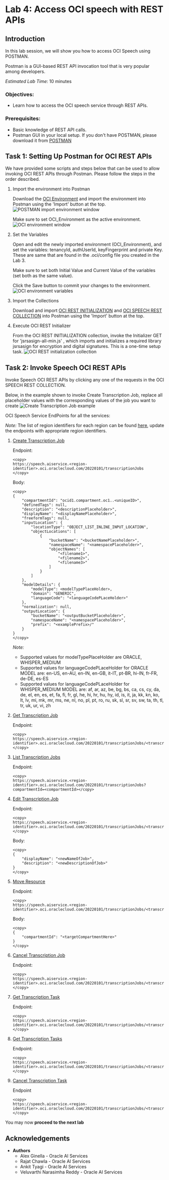 # Lab 4: Access OCI speech with REST APIs

## Introduction


In this lab session, we will show you how to access OCI Speech using POSTMAN.

Postman is a GUI-based REST API invocation tool that is very popular among developers.

*Estimated Lab Time*: 10 minutes

### Objectives:
* Learn how to access the OCI speech service through REST APIs.

### Prerequisites:
* Basic knowledge of REST API calls.
* Postman GUI in your local setup. If you don't have POSTMAN, please download it from [POSTMAN](https://www.postman.com/downloads/)

## Task 1: Setting Up Postman for OCI REST APIs
We have provided some scripts and steps below that can be used to allow invoking OCI REST APIs through Postman. Please follow the steps in the order described.

1. Import the environment into Postman

    Download the [OCI Environment](./files/OCI_Environment.postman_environment.json) and import the environment into Postman using the 'Import' button at the top.
        ![POSTMAN import environment window](./images/import-env.png " ")

    Make sure to set OCI_Environment as the active environment.
        ![OCI environment window](./images/set-active.png " ")

2. Set the Variables

    Open and edit the newly imported environment (OCI_Environment), and set the variables: tenancyId, authUserId, keyFingerprint and private Key. These are same that are found in the .oci/config file you created in the Lab 3.

    Make sure to set both Initial Value and Current Value of the variables (set both as the same value).

    Click the Save button to commit your changes to the environment.
        ![OCI environment variables](./images/set-var.png " ")

3. Import the Collections

    Download and import [OCI REST INITIALIZATION](./files/OCI_REST_INITIALIZATION.postman_collection.json) and [OCI SPEECH REST COLLECTION](./files/OCI_SPEECH_REST_COLLECTION.postman_collection.json) into Postman using the 'Import' button at the top.

4. Execute OCI REST Initializer

    From the OCI REST INITIALIZATION collection, invoke the Initializer GET for 'jsrsasign-all-min.js' , which imports and initializes a required library jsrsasign for encryption and digital signatures. This is a one-time setup task. 
        ![OCI REST initialization collection](./images/initialize-rest.png " ")

<!-- ### 5. Add Request in OCI REST COLLECTION

Add Request in the OCI REST COLLECTION Folder
![](./images/4.png " ")

Enter Name and click 'Save to OCI REST COLLECTION'
![](./images/5.png " ")

Just make sure that the OCI REST calls are executed as part of the OCI REST COLLECTION, as that collection contains the necessary javascript code to generate OCI's authentication header -->

## Task 2: Invoke Speech OCI REST APIs

Invoke Speech OCI REST APIs by clicking any one of the requests in the OCI SPEECH REST COLLECTION.
    
Below, in the example shown to invoke Create Transcription Job, replace all placeholder values with the corresponding values of the job you want to create
    ![Create Transcription Job example](./images/postman-screenshot.png " ")

OCI Speech Service EndPoints for all the services:

*Note:* The list of region identifiers for each region can be found [here](https://docs.oracle.com/en-us/iaas/Content/General/Concepts/regions.htm), update the endpoints with appropriate region identifiers.


1. <u>Create Transcription Job</u>

    Endpoint:
    ```
    <copy>
    https://speech.aiservice.<region-identifier>.oci.oraclecloud.com/20220101/transcriptionJobs
    </copy>
    ```
    Body:
    ```
    <copy>
    {
        "compartmentId": "ocid1.compartment.oc1..<uniqueID>",
        "definedTags": null,
        "description": "<descriptionPlaceholder>",
        "displayName": "<displayNamePlaceholder>",
        "freeformTags": null,
        "inputLocation": {
            "locationType": "OBJECT_LIST_INLINE_INPUT_LOCATION",
            "objectLocations": [
                {
                    "bucketName": "<bucketNamePlaceholder>",
                    "namespaceName": "<namespacePlaceholder>",
                    "objectNames": [
                        "<filename1>",
                        "<filename2>",
                        "<filename3>"
                    ]
                }
            ]
        },
        "modelDetails": {
            "modelType": <modelTypePlaceHolder>,
            "domain": "GENERIC",
            "languageCode": "<languageCodePLaceHolder>"
        },
        "normalization": null,
        "outputLocation": {
            "bucketName": "<outputBucketPlaceholder>",
            "namespaceName": "<namespacePlaceholder>",
            "prefix": "<examplePrefix>/"
        }
    }
    </copy>
    ```
    *Note:*
    * Supported values for modelTypePlaceHolder are ORACLE, WHISPER_MEDIUM
    * Supported values for languageCodePLaceHolder for ORACLE MODEL are: en-US, en-AU, en-IN, en-GB, it-IT, pt-BR, hi-IN, fr-FR, de-DE, es-ES
    * Supported values for languageCodePLaceHolder for WHISPER_MEDIUM MODEL are: af, ar, az, be, bg, bs, ca, cs, cy, da, de, el, en, es, et, fa, fi, fr, gl, he, hi, hr, hu, hy, id, is, it, ja, kk,  kn, ko, lt, lv, mi, mk, mr, ms, ne, nl, no, pl, pt, ro, ru, sk, sl, sr, sv, sw, ta, th, tl, tr, uk, ur, vi, zh

2. <u>Get Transcription Job</u>

    Endpoint:
    ```
    <copy>
    https://speech.aiservice.<region-identifier>.oci.oraclecloud.com/20220101/transcriptionJobs/<transcriptionJobId></copy>
    ```

3. <u>List Transcription Jobs</u>

    Endpoint:
    ```
    <copy>
    https://speech.aiservice.<region-identifier>.oci.oraclecloud.com/20220101/transcriptionJobs?compartmentId=<compartmentId></copy>
    ```

3. <u>Edit Transcription Job</u>

    Endpoint:
    ```
    <copy>
    https://speech.aiservice.<region-identifier>.oci.oraclecloud.com/20220101/transcriptionJobs/<transcriptionJobId>
    </copy>
    ```
    Body:
    ```
    <copy>
    {
        "displayName": "<newNameOfJob>",
        "description": "<newDescriptionOfJob>"
    }
    </copy>
    ```

4. <u>Move Resource</u>

    Endpoint:
    ```
    <copy>
    https://speech.aiservice.<region-identifier>.oci.oraclecloud.com/20220101/transcriptionJobs/<transcriptionJobId>/actions/changeCompartment</copy>
    ```
    Body:
    ```
    <copy>
    {
        "compartmentId": "<targetCompartmentHere>"
    }
    </copy>
    ```

5. <u>Cancel Transcription Job</u>

    Endpoint:
    ```
    <copy>
    https://speech.aiservice.<region-identifier>.oci.oraclecloud.com/20220101/transcriptionJobs/<transcriptionJobId>/actions/cancel
    </copy>
    ```

6. <u>Get Transcription Task</u>

    Endpoint:
    ```
    <copy>
    https://speech.aiservice.<region-identifier>.oci.oraclecloud.com/20220101/transcriptionJobs/<transcriptionJobId>/transcriptionTasks/<transcriptionTaskId>
    </copy>
    ```

7. <u>Get Transcription Tasks</u>

    Endpoint:
    ```
    <copy>
    https://speech.aiservice.<region-identifier>.oci.oraclecloud.com/20220101/transcriptionJobs/<transcriptionJobId>/transcriptionTasks
    </copy>
    ```

8. <u>Cancel Transcription Task</u>

    Endpoint
    ```
    <copy>
    https://speech.aiservice.<region-identifier>.oci.oraclecloud.com/20220101/transcriptionJobs/<transcriptionJobId>/transcriptionTasks/<transcriptionTaskId>/actions/cancel
    </copy>
    ```


You may now **proceed to the next lab**


## Acknowledgements
* **Authors**
    * Alex Ginella - Oracle AI Services
    * Rajat Chawla  - Oracle AI Services
    * Ankit Tyagi -  Oracle AI Services
    * Veluvarthi Narasimha Reddy - Oracle AI Services
